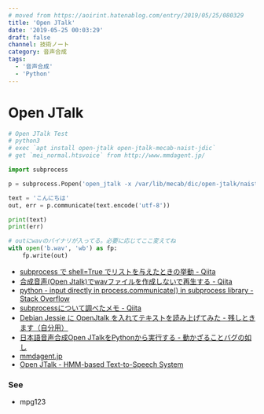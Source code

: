 ```yaml
---
# moved from https://aoirint.hatenablog.com/entry/2019/05/25/080329
title: 'Open JTalk'
date: '2019-05-25 00:03:29'
draft: false
channel: 技術ノート
category: 音声合成
tags:
  - '音声合成'
  - 'Python'
---
```

# Open JTalk

```python
# Open JTalk Test
# python3
# exec `apt install open-jtalk open-jtalk-mecab-naist-jdic`
# get `mei_normal.htsvoice` from http://www.mmdagent.jp/

import subprocess

p = subprocess.Popen('open_jtalk -x /var/lib/mecab/dic/open-jtalk/naist-jdic -m mei/mei_normal.htsvoice -r 1.0 -ow /dev/stdout', stdin=subprocess.PIPE, stdout=subprocess.PIPE, stderr=subprocess.PIPE, shell=True)

text = 'こんにちは'
out, err = p.communicate(text.encode('utf-8'))

print(text)
print(err)

# outにwavのバイナリが入ってる。必要に応じてここ変えてね
with open('b.wav', 'wb') as fp:
    fp.write(out)
```

- [subprocess で shell=True でリストを与えたときの挙動 - Qiita](https://qiita.com/yoichi22/items/5afa8b3b39c723acb359)
- [合成音声(Open Jtalk)でwavファイルを作成しないで再生する - Qiita](https://qiita.com/sukesuke/items/be2a4562bd809ccc0fab)
- [python - input directly in process.communicate() in subprocess library - Stack Overflow](https://stackoverflow.com/questions/41479825/input-directly-in-process-communicate-in-subprocess-library)
- [subprocessについて調べたメモ - Qiita](https://qiita.com/HidKamiya/items/b2244fb01715eca33965)
- [Debian Jessie に OpenJtalk を入れてテキストを読み上げてみた - 残しときます（自分用）](http://namotch.hatenablog.com/entry/2015/06/25/225000)
- [日本語音声合成Open JTalkをPythonから実行する - 動かざることバグの如し](http://thr3a.hatenablog.com/entry/20180226/1519619690)
- [mmdagent.jp](http://www.mmdagent.jp/)
- [Open JTalk - HMM-based Text-to-Speech System](http://open-jtalk.sp.nitech.ac.jp/index.php)

### See
- mpg123
